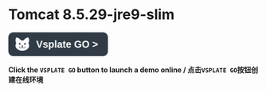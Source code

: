 # Tomcat 8.5.29-jre9-slim

<a href="https://www.vsplate.com/?docker-compose=https://github.com/vsplate/dcenvs/tomcat/8.5.29-jre9-slim"><img alt="VSPLATE GO" src="https://raw.githubusercontent.com/vsplate/images/master/vsgo_btn.png" width="200px"></a>

**Click the `VSPLATE GO` button to launch a demo online / 点击`VSPLATE GO`按钮创建在线环境**